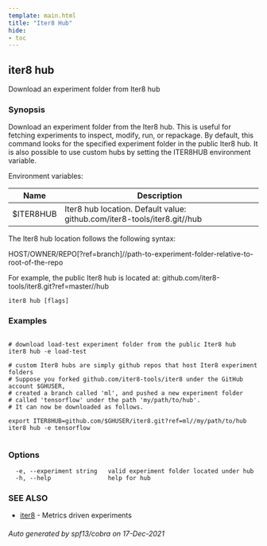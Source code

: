 ```yaml
---
template: main.html
title: "Iter8 Hub"
hide:
- toc
---
```


## iter8 hub

Download an experiment folder from Iter8 hub

### Synopsis


Download an experiment folder from the Iter8 hub. 
This is useful for fetching experiments to inspect, modify, run, or repackage. 
By default, this command looks for the specified experiment folder in the public Iter8 hub. 
It is also possible to use custom hubs by setting the ITER8HUB environment variable.

Environment variables:

| Name               | Description |
|--------------------| ------------|
| $ITER8HUB          | Iter8 hub location. Default value: github.com/iter8-tools/iter8.git//hub |

The Iter8 hub location follows the following syntax:

HOST/OWNER/REPO[?ref=branch]//path-to-experiment-folder-relative-to-root-of-the-repo

For example, the public Iter8 hub is located at:
github.com/iter8-tools/iter8.git?ref=master//hub


```
iter8 hub [flags]
```

### Examples

```

# download load-test experiment folder from the public Iter8 hub
iter8 hub -e load-test

# custom Iter8 hubs are simply github repos that host Iter8 experiment folders
# Suppose you forked github.com/iter8-tools/iter8 under the GitHub account $GHUSER,
# created a branch called 'ml', and pushed a new experiment folder 
# called 'tensorflow' under the path 'my/path/to/hub'. 
# It can now be downloaded as follows.

export ITER8HUB=github.com/$GHUSER/iter8.git?ref=ml//my/path/to/hub
iter8 hub -e tensorflow
	
```

### Options

```
  -e, --experiment string   valid experiment folder located under hub
  -h, --help                help for hub
```

### SEE ALSO

* [iter8](iter8.md)	 - Metrics driven experiments

###### Auto generated by spf13/cobra on 17-Dec-2021
